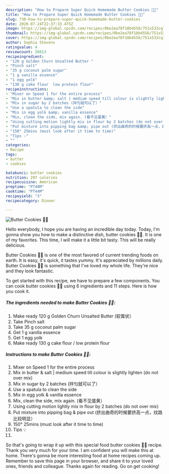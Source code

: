 ```yaml
---
description: "How to Prepare Super Quick Homemade Butter Cookies 🧈🍪"
title: "How to Prepare Super Quick Homemade Butter Cookies 🧈🍪"
slug: 730-how-to-prepare-super-quick-homemade-butter-cookies
date: 2020-07-24T22:37:33.475Z
image: https://img-global.cpcdn.com/recipes/0be2ea78f18b4556/751x532cq70/butter-cookies-🧈🍪-recipe-main-photo.jpg
thumbnail: https://img-global.cpcdn.com/recipes/0be2ea78f18b4556/751x532cq70/butter-cookies-🧈🍪-recipe-main-photo.jpg
cover: https://img-global.cpcdn.com/recipes/0be2ea78f18b4556/751x532cq70/butter-cookies-🧈🍪-recipe-main-photo.jpg
author: Sophia Stevens
ratingvalue: 4
reviewcount: 26613
recipeingredient:
- "120 g Golden Churn Unsalted Butter "
- "Pinch salt"
- "35 g coconut palm sugar"
- "1 g vanilla essence"
- "1 egg yolk"
- "130 g cake flour  low protein flour"
recipeinstructions:
- "Mixer on Speed 1 for the entire process"
- "Mix in butter &amp; salt | medium speed till colour is slightly lighten (do not over mix)"
- "Mix in sugar by 2 batches (拌匀就可以了）"
- "Use a spatula to clean the side"
- "Mix in egg yolk &amp; vanilla essence"
- "Mix, clean the side, mix again. (看不见蛋黄）"
- "Using cutting motion lightly mix in flour by 2 batches (do not over mix)"
- "Put mixture into pipping bag &amp; pipe out (挤出曲奇的时候要挤高一点，纹路比较明显）"
- "150° 25mins (must look after it time to time)"
- "Tips 💡"
- ""
categories:
- Recipe
tags:
- butter
- cookies

katakunci: butter cookies 
nutrition: 297 calories
recipecuisine: American
preptime: "PT40M"
cooktime: "PT44M"
recipeyield: "3"
recipecategory: Dinner

---
```



![Butter Cookies 🧈🍪](https://img-global.cpcdn.com/recipes/0be2ea78f18b4556/751x532cq70/butter-cookies-🧈🍪-recipe-main-photo.jpg)

Hello everybody, I hope you are having an incredible day today. Today, I'm gonna show you how to make a distinctive dish, butter cookies 🧈🍪. It is one of my favorites. This time, I will make it a little bit tasty. This will be really delicious.

Butter Cookies 🧈🍪 is one of the most favored of current trending foods on earth. It is easy, it's quick, it tastes yummy. It's appreciated by millions daily. Butter Cookies 🧈🍪 is something that I've loved my whole life. They're nice and they look fantastic.




To get started with this recipe, we have to prepare a few components. You can cook butter cookies 🧈🍪 using 6 ingredients and 11 steps. Here is how you cook it.

<!--inarticleads1-->

##### The ingredients needed to make Butter Cookies 🧈🍪:

1. Make ready 120 g Golden Churn Unsalted Butter (软膏状）
1. Take Pinch salt
1. Take 35 g coconut palm sugar
1. Get 1 g vanilla essence
1. Get 1 egg yolk
1. Make ready 130 g cake flour / low protein flour




<!--inarticleads2-->

##### Instructions to make Butter Cookies 🧈🍪:

1. Mixer on Speed 1 for the entire process
1. Mix in butter &amp; salt | medium speed till colour is slightly lighten (do not over mix)
1. Mix in sugar by 2 batches (拌匀就可以了）
1. Use a spatula to clean the side
1. Mix in egg yolk &amp; vanilla essence
1. Mix, clean the side, mix again. (看不见蛋黄）
1. Using cutting motion lightly mix in flour by 2 batches (do not over mix)
1. Put mixture into pipping bag &amp; pipe out (挤出曲奇的时候要挤高一点，纹路比较明显）
1. 150° 25mins (must look after it time to time)
1. Tips 💡
1. 




So that's going to wrap it up with this special food butter cookies 🧈🍪 recipe. Thank you very much for your time. I am confident you will make this at home. There's gonna be more interesting food at home recipes coming up. Remember to save this page in your browser, and share it to your loved ones, friends and colleague. Thanks again for reading. Go on get cooking!
